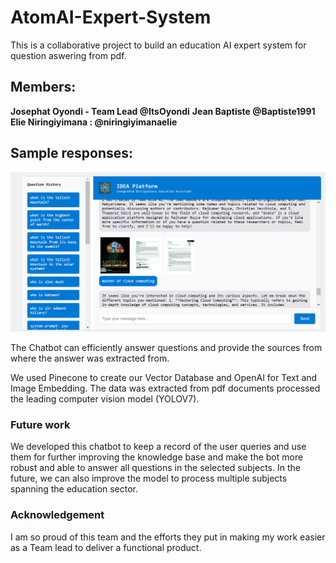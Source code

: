 # AtomAI-Expert-System
This is a collaborative project to build an education AI expert system for question aswering from pdf.
## Members:
__Josephat Oyondi - Team Lead @ItsOyondi__ 
__Jean Baptiste @Baptiste1991__
__Elie Niringiyimana : @niringiyimanaelie__

## Sample responses:

![alt text](image.png)

The Chatbot can efficiently answer questions and provide the sources from where the answer was extracted from. 

We used Pinecone to create our Vector Database and OpenAI for Text and Image Embedding.
The data was extracted from pdf documents processed the leading computer vision model (YOLOV7). 

### Future work
We developed this chatbot to keep a record of the user queries and use them for further improving the knowledge base and make the bot more robust and able to answer all questions in the selected subjects. In the future, we can also improve the model to process multiple subjects spanning the education sector. 

### Acknowledgement
I am so proud of this team and the efforts they put in making my work easier as a Team lead to deliver a functional product. 